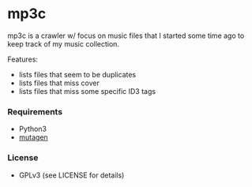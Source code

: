 # mp3c

mp3c is a crawler w/ focus on music files that I started some time ago
to keep track of my music collection.

Features:
* lists files that seem to be duplicates
* lists files that miss cover
* lists files that miss some specific ID3 tags


### Requirements

* Python3
* [mutagen](https://mutagen.readthedocs.io/en/latest/)

### License

* GPLv3 (see LICENSE for details)
